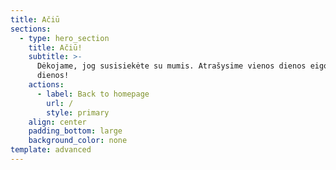 ```yaml
---
title: Ačiū
sections:
  - type: hero_section
    title: Ačiū!
    subtitle: >-
      Dėkojame, jog susisiekėte su mumis. Atrašysime vienos dienos eigoje. Geros
      dienos!
    actions:
      - label: Back to homepage
        url: /
        style: primary
    align: center
    padding_bottom: large
    background_color: none
template: advanced
---
```

